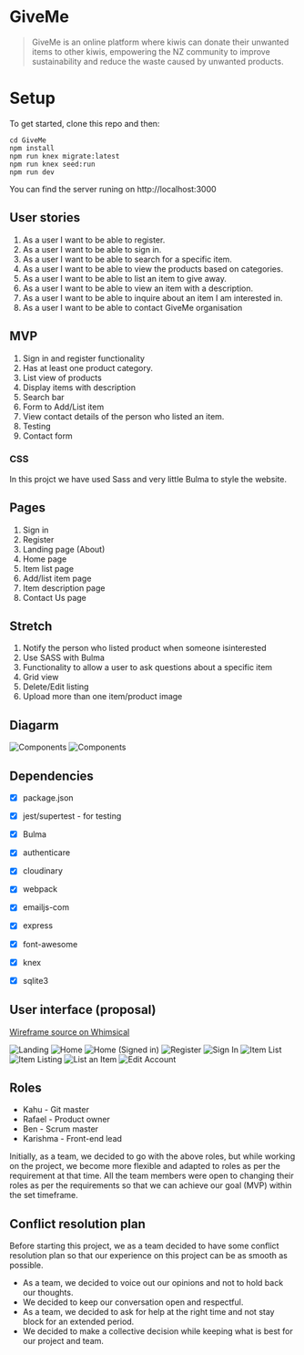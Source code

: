 # GiveMe

> GiveMe is an online platform where kiwis can donate their unwanted items to other kiwis,
  empowering the NZ community to improve sustainability and reduce the waste caused by unwanted products.

# Setup
To get started, clone this repo and then: 

```
cd GiveMe
npm install
npm run knex migrate:latest
npm run knex seed:run
npm run dev
```
You can find the server runing on http://localhost:3000

## User stories 
1. As a user I want to be able to register. 
1. As a user I want to be able to sign in. 
1. As a user I want to be able to search for a specific item. 
1. As a user I want to be able to view the products based on categories. 
1. As a user I want to be able to list an item to give away. 
1. As a user I want to be able to view an item with a description.
1. As a user I want to be able to inquire about an item I am interested in.
1. As a user I want to be able to contact GiveMe organisation 

## MVP
1. Sign in and register functionality
1. Has at least one product category. 
1. List view of products 
1. Display items with description  
1. Search bar 
1. Form to Add/List item
1. View contact details of the person who listed an item. 
1. Testing 
1. Contact form 

### CSS
In this projct we have used Sass and very little Bulma to style the website.

## Pages 
1. Sign in 
1. Register 
1. Landing page (About)
1. Home page 
1. Item list page 
1. Add/list item page 
1. Item description page 
1. Contact Us page 

## Stretch 
1. Notify the person who listed product when someone isinterested
1. Use SASS with Bulma 
1. Functionality to allow a user to ask questions about a specific item 
1. Grid view 
1. Delete/Edit listing 
1. Upload more than one item/product image 

## Diagarm 
![Components](docs/Components.jpg)
![Components](docs/Database.jpg)

## Dependencies 
- [x] package.json 
- [x] jest/supertest - for testing 
- [x] Bulma 
- [x] authenticare
- [x] cloudinary
- [x] webpack
- [x] emailjs-com
- [x] express
- [x] font-awesome
- [x] knex
- [x] sqlite3


## User interface (proposal)

[Wireframe source on Whimsical](https://whimsical.com/DUMCHFWiwkCDuKRdxJXr1T)

![Landing](docs/Landing.png)
![Home](docs/Home.png)
![Home (Signed in)](docs/Home-(Signed-In).png)
![Register](docs/Register.png)
![Sign In](docs/Sign-In.png)
![Item List](docs/Item-List.png)
![Item Listing](docs/Item-Listing.png)
![List an Item](docs/List-an-Item.png)
![Edit Account](docs/Edit-Account.png)


## Roles 

- Kahu - Git master
- Rafael - Product owner
- Ben - Scrum master 
- Karishma - Front-end lead

Initially, as a team, we decided to go with the above roles, but while working on the project, we become more flexible and adapted to roles as per the requirement at that time. All the team members were open to changing their roles as per the requirements so that we can achieve our goal (MVP) within the set timeframe. 


## Conflict resolution plan 

Before starting this project, we as a team decided to have some conflict resolution plan so that our experience on this project can be as smooth as possible. 

- As a team, we decided to voice out our opinions and not to hold back our thoughts. 
- We decided to keep our conversation open and respectful. 
- As a team, we decided to ask for help at the right time and not stay block for an extended period. 
- We decided to make a collective decision while keeping what is best for our project and team. 

